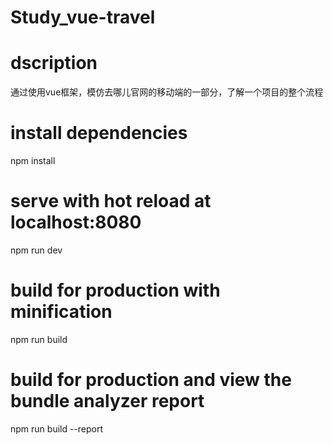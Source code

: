 # Study_vue-travel

# dscription
通过使用vue框架，模仿去哪儿官网的移动端的一部分，了解一个项目的整个流程

# install dependencies
npm install

# serve with hot reload at localhost:8080
npm run dev

# build for production with minification
npm run build

# build for production and view the bundle analyzer report
npm run build --report
